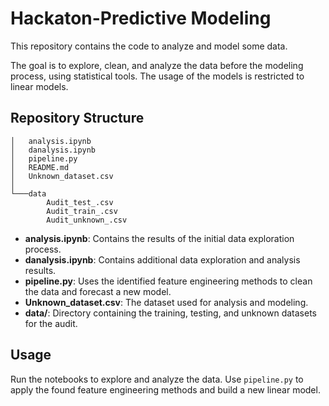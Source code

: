 # Hackaton-Predictive Modeling

This repository contains the code to analyze and model some data.

The goal is to explore, clean, and analyze the data before the modeling process, using statistical tools. The usage of the models is restricted to linear models.

## Repository Structure

```
│   analysis.ipynb
│   danalysis.ipynb
│   pipeline.py
│   README.md
│   Unknown_dataset.csv
│   
└───data
        Audit_test_.csv
        Audit_train_.csv
        Audit_unknown_.csv
```

- **analysis.ipynb**: Contains the results of the initial data exploration process.
- **danalysis.ipynb**: Contains additional data exploration and analysis results.
- **pipeline.py**: Uses the identified feature engineering methods to clean the data and forecast a new model.
- **Unknown_dataset.csv**: The dataset used for analysis and modeling.
- **data/**: Directory containing the training, testing, and unknown datasets for the audit.

## Usage

Run the notebooks to explore and analyze the data. Use `pipeline.py` to apply the found feature engineering methods and build a new linear model.